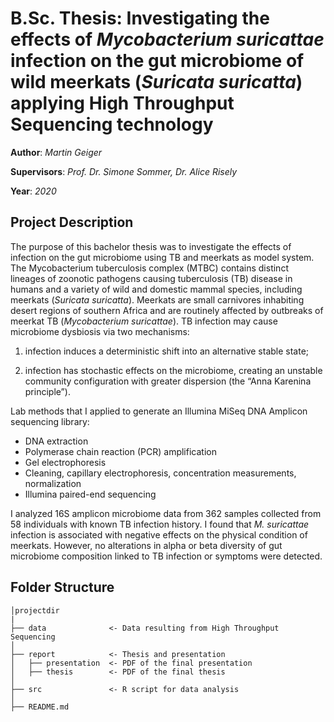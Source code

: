 # **B.Sc. Thesis: Investigating the effects of *Mycobacterium suricattae* infection on the gut microbiome of wild meerkats (*Suricata suricatta*) applying High Throughput Sequencing technology**
**Author**: *Martin Geiger*

**Supervisors**: *Prof. Dr. Simone Sommer, Dr. Alice Risely*

**Year**: *2020*

## Project Description
The purpose of this bachelor thesis was to investigate the effects of infection on the gut microbiome using TB and meerkats as model system. The Mycobacterium tuberculosis complex (MTBC) contains distinct lineages of zoonotic pathogens causing tuberculosis (TB) disease in humans and a variety of wild and domestic mammal species, including meerkats (*Suricata suricatta*). Meerkats are small carnivores inhabiting desert regions of southern Africa and are routinely affected by outbreaks of meerkat TB (*Mycobacterium suricattae*). TB infection may cause microbiome dysbiosis via two mechanisms: 

1) infection induces a deterministic shift into an alternative stable state; 

2) infection has stochastic effects on the microbiome, creating an unstable community configuration with greater dispersion (the “Anna Karenina principle”).

Lab methods that I applied to generate an Illumina MiSeq DNA Amplicon sequencing library:
- DNA extraction
- Polymerase chain reaction (PCR) amplification
- Gel electrophoresis
- Cleaning, capillary electrophoresis, concentration measurements, normalization
- Illumina paired-end sequencing

I analyzed 16S amplicon microbiome data from 362 samples collected from 58 individuals with known TB infection history. I found that *M. suricattae* infection is associated with negative effects on the physical condition of meerkats. However, no alterations in alpha or beta diversity of gut microbiome composition linked to TB infection or symptoms were detected.

## Folder Structure 
```
│projectdir
|
├── data              <- Data resulting from High Throughput Sequencing
│
├── report            <- Thesis and presentation
│   ├── presentation  <- PDF of the final presentation
│   ├── thesis        <- PDF of the final thesis
│
├── src               <- R script for data analysis
│
├── README.md
```

